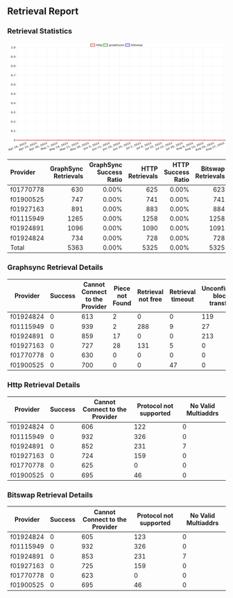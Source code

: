 ## Retrieval Report
### Retrieval Statistics
<img src="https://raw.githubusercontent.com/data-preservation-programs/filplus-checker-assets/main/filecoin-project/filecoin-plus-large-datasets/issues/311/1693354158016.png"/>

| Provider  | GraphSync Retrievals | GraphSync Success Ratio | HTTP Retrievals | HTTP Success Ratio | Bitswap Retrievals | Bitswap Success Ratio |
| :-------- | -------------------: | ----------------------: | --------------: | -----------------: | -----------------: | --------------------: |
| f01770778 |                  630 |                   0.00% |             625 |              0.00% |                623 |                 0.00% |
| f01900525 |                  747 |                   0.00% |             741 |              0.00% |                741 |                 0.00% |
| f01927163 |                  891 |                   0.00% |             883 |              0.00% |                884 |                 0.00% |
| f01115949 |                 1265 |                   0.00% |            1258 |              0.00% |               1258 |                 0.00% |
| f01924891 |                 1096 |                   0.00% |            1090 |              0.00% |               1091 |                 0.00% |
| f01924824 |                  734 |                   0.00% |             728 |              0.00% |                728 |                 0.00% |
| Total     |                 5363 |                   0.00% |            5325 |              0.00% |               5325 |                 0.00% |

### Graphsync Retrieval Details
| Provider  | Success | Cannot Connect to the Provider | Piece not Found | Retrieval not free | Retrieval timeout | Unconfirmed block transfer | No Valid Multiaddrs |
| --------- | ------- | ------------------------------ | --------------- | ------------------ | ----------------- | -------------------------- | ------------------- |
| f01924824 | 0       | 613                            | 2               | 0                  | 0                 | 119                        | 0                   |
| f01115949 | 0       | 939                            | 2               | 288                | 9                 | 27                         | 0                   |
| f01924891 | 0       | 859                            | 17              | 0                  | 0                 | 213                        | 7                   |
| f01927163 | 0       | 727                            | 28              | 131                | 5                 | 0                          | 0                   |
| f01770778 | 0       | 630                            | 0               | 0                  | 0                 | 0                          | 0                   |
| f01900525 | 0       | 700                            | 0               | 0                  | 47                | 0                          | 0                   |

### Http Retrieval Details
| Provider  | Success | Cannot Connect to the Provider | Protocol not supported | No Valid Multiaddrs |
| --------- | ------- | ------------------------------ | ---------------------- | ------------------- |
| f01924824 | 0       | 606                            | 122                    | 0                   |
| f01115949 | 0       | 932                            | 326                    | 0                   |
| f01924891 | 0       | 852                            | 231                    | 7                   |
| f01927163 | 0       | 724                            | 159                    | 0                   |
| f01770778 | 0       | 625                            | 0                      | 0                   |
| f01900525 | 0       | 695                            | 46                     | 0                   |

### Bitswap Retrieval Details
| Provider  | Success | Cannot Connect to the Provider | Protocol not supported | No Valid Multiaddrs |
| --------- | ------- | ------------------------------ | ---------------------- | ------------------- |
| f01924824 | 0       | 605                            | 123                    | 0                   |
| f01115949 | 0       | 932                            | 326                    | 0                   |
| f01924891 | 0       | 853                            | 231                    | 7                   |
| f01927163 | 0       | 725                            | 159                    | 0                   |
| f01770778 | 0       | 623                            | 0                      | 0                   |
| f01900525 | 0       | 695                            | 46                     | 0                   |
